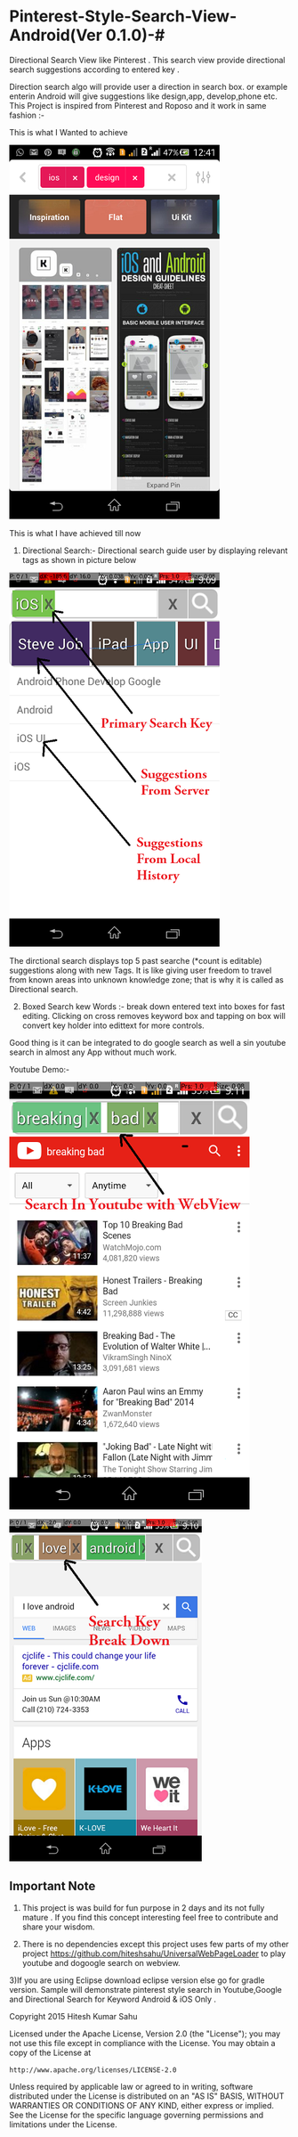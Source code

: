 # Pinterest-Style-Search-View-Android(Ver 0.1.0)-#
Directional Search View like Pinterest . This search view provide directional search suggestions according to entered key . 

Direction search algo will provide user a direction in search box. or example enterin Android will give suggestions like design,app, develop,phone etc.  This Project is inspired from Pinterest and Roposo and it work in same fashion :-

 This is what I Wanted to achieve 

![Alt text](https://github.com/hiteshsahu/Pinterest-Style-Search-View-Android-/blob/master/Inspiration%20Art/next_lavel_direction.png "Pinterset Search")

 This is what I have achieved till now 

1) Directional Search:- Directional search guide user by displaying relevant tags as shown in picture below

 ![Alt text](https://github.com/hiteshsahu/Pinterest-Style-Search-View-Android-/blob/master/ScreenShots/directionalSearch.png "Directional Search")

The dirctional search displays top 5 past searche (*count is editable) suggestions along with new Tags. It is like giving user freedom to travel from known areas into unknown knowledge zone;  that is why it is called as Directional search.

2) Boxed Search kew Words :- break down entered text into boxes for fast editing. Clicking on cross removes keyword box and tapping on box will convert key holder into edittext for more controls.

 Good thing is it can be integrated to do google search as well a sin youtube search in almost any App without much work.
 
 Youtube Demo:-
 
 ![Alt text](https://github.com/hiteshsahu/Pinterest-Style-Search-View-Android-/blob/master/ScreenShots/youtube%20demo.png "Pinterset Searchinyoutube")
 
  ![Alt text](https://github.com/hiteshsahu/Pinterest-Style-Search-View-Android-/blob/master/ScreenShots/google_search_demo.png "Pinterset Search in Google")
  
  <h2> Important Note</h2>
  
  1) This project is was  build for fun purpose in 2 days and its not fully mature . If you find this concept interesting feel free to contribute and share your wisdom.
  
  2) There is no dependencies except this project uses few parts of my other project https://github.com/hiteshsahu/UniversalWebPageLoader to play youtube and dogoogle search on webview.
  
  3)If you are using Eclipse download eclipse version else go for gradle version.  Sample will demonstrate pinterest style search in Youtube,Google and Directional Search for Keyword Android & iOS Only .
  
  

Copyright 2015 Hitesh Kumar Sahu

Licensed under the Apache License, Version 2.0 (the "License");
you may not use this file except in compliance with the License.
You may obtain a copy of the License at

    http://www.apache.org/licenses/LICENSE-2.0

Unless required by applicable law or agreed to in writing, software
distributed under the License is distributed on an "AS IS" BASIS,
WITHOUT WARRANTIES OR CONDITIONS OF ANY KIND, either express or implied.
See the License for the specific language governing permissions and
limitations under the License.

